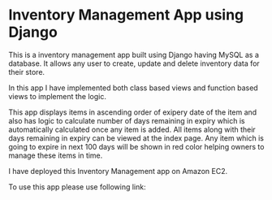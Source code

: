 # Inventory Management App using Django

This is a inventory management app built using Django having MySQL as a database.
It allows any user to create, update and delete inventory data for their store.

In this app I have implemented both class based views and function based views to implement the logic.

This app displays items in ascending order of exipery date of the item and also has logic to calculate number of days remaining in expiry which is automatically calculated once any item is added. All items along with their days remaining in expiry can be viewed at the index page. 
Any item which is going to expire in next 100 days will be shown in red color helping owners to manage these items in time.

I have deployed this Inventory Management app on Amazon EC2.

To use this app please use following link: 

